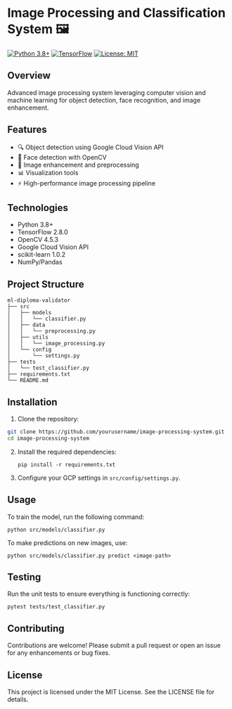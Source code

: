 # Image Processing and Classification System 🖼️

[![Python 3.8+](https://img.shields.io/badge/python-3.8+-blue.svg)](https://www.python.org/downloads/)
[![TensorFlow](https://img.shields.io/badge/TensorFlow-2.8.0-orange.svg)](https://tensorflow.org/)
[![License: MIT](https://img.shields.io/badge/License-MIT-yellow.svg)](https://opensource.org/licenses/MIT)

## Overview

Advanced image processing system leveraging computer vision and machine learning for object detection, face recognition, and image enhancement.

## Features

- 🔍 Object detection using Google Cloud Vision API
- 👤 Face detection with OpenCV
- 🎨 Image enhancement and preprocessing
- 📊 Visualization tools
- ⚡ High-performance image processing pipeline

## Technologies

- Python 3.8+
- TensorFlow 2.8.0
- OpenCV 4.5.3
- Google Cloud Vision API
- scikit-learn 1.0.2
- NumPy/Pandas

## Project Structure
```
ml-diploma-validator
├── src
│   ├── models
│   │   └── classifier.py
│   ├── data
│   │   └── preprocessing.py
│   ├── utils
│   │   └── image_processing.py
│   └── config
│       └── settings.py
├── tests
│   └── test_classifier.py
├── requirements.txt
└── README.md
```

## Installation

1. Clone the repository:
```bash
git clone https://github.com/yourusername/image-processing-system.git
cd image-processing-system
```

2. Install the required dependencies:
   ```
   pip install -r requirements.txt
   ```

3. Configure your GCP settings in `src/config/settings.py`.

## Usage
To train the model, run the following command:
```
python src/models/classifier.py
```

To make predictions on new images, use:
```
python src/models/classifier.py predict <image-path>
```

## Testing
Run the unit tests to ensure everything is functioning correctly:
```
pytest tests/test_classifier.py
```

## Contributing
Contributions are welcome! Please submit a pull request or open an issue for any enhancements or bug fixes.

## License
This project is licensed under the MIT License. See the LICENSE file for details.